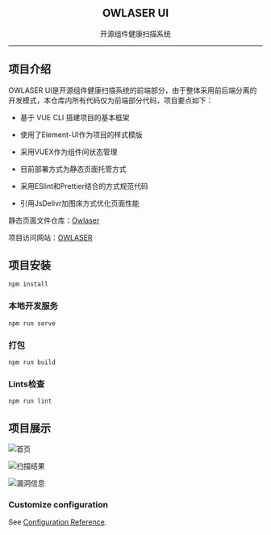 

<h2 align="center">
OWLASER  UI
</h2>
<p align="center">
开源组件健康扫描系统
</p>

---

## 项目介绍

OWLASER UI是开源组件健康扫描系统的前端部分，由于整体采用前后端分离的开发模式，本仓库内所有代码仅为前端部分代码，项目要点如下：

- 基于 VUE CLI 搭建项目的基本框架
  
- 使用了Element-UI作为项目的样式模版
  
- 采用VUEX作为组件间状态管理
  
- 目前部署方式为静态页面托管方式
  
- 采用ESlint和Prettier结合的方式规范代码

- 引用JsDelivr加图床方式优化页面性能

静态页面文件仓库：[Owlaser](https://github.com/Tyrone-Wu/Owlaser)

项目访问网站：[OWLASER](http://jveuzt.coding-pages.com)


## 项目安装

```
npm install
```

### 本地开发服务

```
npm run serve
```

### 打包

```
npm run build
```

### Lints检查

```
npm run lint
```


## 项目展示

![首页](https://cdn.jsdelivr.net/gh/tyrone-wu/PicRepo/o-home.png)

![扫描结果](https://cdn.jsdelivr.net/gh/tyrone-wu/PicRepo/o-result.png)

![漏洞信息](https://cdn.jsdelivr.net/gh/tyrone-wu/PicRepo/o-secur.png)

### Customize configuration

See [Configuration Reference](https://cli.vuejs.org/config/).
